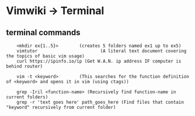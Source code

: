 # Vimwiki -> Terminal

## terminal commands
		<mkdir ex{1..5}> 		(creates 5 folders named ex1 up to ex5)
		vimtutor						(A literal text document covering the topics of basic vim usage)
		curl https://ipinfo.io/ip (Get W.A.N. ip address IF computer is behind router)
		
		vim -t <keyword>		(This searches for the function definition of <keyword> and opens it in vim (using ctags))
		
		grep -Iril <function-name> (Recursively find function-name in current folders)
		grep -r 'text goes here' path_goes_here (Find files that contain "keyword" recursively from current folder)



